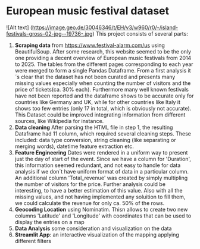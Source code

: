 # European music festival dataset

![Alt text] (https://image.geo.de/30046346/t/EH/v3/w960/r0/-/island-festivals-gross-02-jpg--19736-.jpg)
This project consists of several parts:
1. **Scraping data** from https://www.festival-alarm.com/us using BeautifulSoup. After some research, this website seemed to be the only one providing a decent overview of European music festivals from 2014 to 2025. The tables from the different pages corresponding to each year were merged to form a single Pandas Dataframe. From a first analysis it´s clear that the dataset has not been curated and presents many missing values especially when counting the number of visitors and the price of tickets(ca. 30% each). Furthermore many well known festivals have not been reported and the dataframe shows to be accurate only for countries like Germany and UK, while for other countries like Italy it shows too few entries (only 17 in total, which is obviously not accurate). This Dataset could be improved integrating information from different sources, like Wikipedia for instance.
2. **Data cleaning** After parsing the HTML file in step 1, the resulting Dataframe had 11 column, which required several cleaning steps. These included: data type conversion, string cleaning (like separating or merging words), datetime feature extraction etc.
3. **Feature Engineering** Dates were rendered in a uniform way to present just the day of start of the event. Since we have a column for 'Duration', this information seemed redundant, and not easy to handle for data analysis if we don´t have uniform format of data in a particular column. An additional column 'Total_revenue' was created by simply multipling the number of visitors for the price. Further analysis could be interesting, to have a better estimation of this value. Also with all the missing values, and not having implemented any soluition to fill them, we could calculate the revenue for only ca. 50% of the rows.
4. **Geocoding Location** using Nominatim. Thisn allows to create two new columns 'Latitude' and 'Longitude' with coordinates that can be used to display the entries on a map
5. **Data Analysis** some consideration and visualization on the data
6. **Streamlit App**: an interactive visualization of the mapping applying different filters
